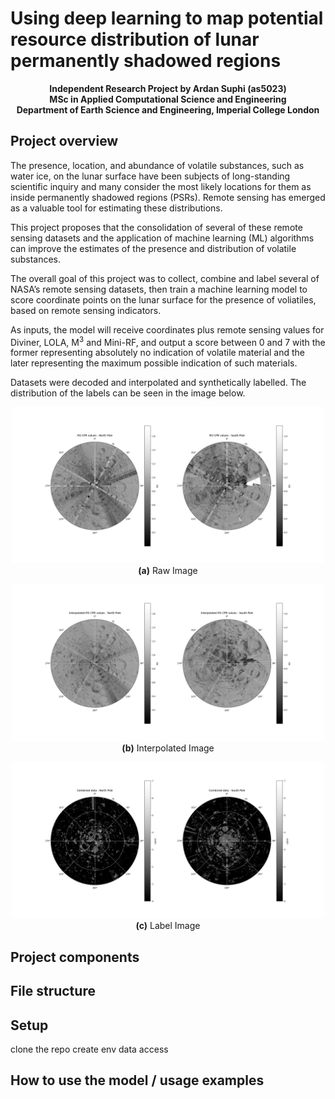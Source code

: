 # Using deep learning to map potential resource distribution of lunar permanently shadowed regions

<p style="text-align: center;">
<strong>Independent Research Project by Ardan Suphi (as5023)</strong><br>
<strong>MSc in Applied Computational Science and Engineering</strong><br>
<strong>Department of Earth Science and Engineering, Imperial College London</strong>
</p>

## Project overview
The presence, location, and abundance of volatile substances, such as water ice, on the lunar surface have been subjects of long-standing scientific inquiry and many consider the most likely locations for them as inside permanently shadowed regions (PSRs). Remote sensing has emerged as a valuable tool for estimating these distributions.

This project proposes that the consolidation of several of these remote sensing datasets and the application of machine learning (ML) algorithms can improve the estimates of the presence and
distribution of volatile substances.

The overall goal of this project was to collect, combine and label several of NASA’s remote sensing datasets, then train a machine learning model to score coordinate points on the lunar surface for the presence of voliatiles, based on remote sensing indicators.

As inputs, the model will receive coordinates plus remote sensing values for Diviner, LOLA, M<sup>3</sup> and Mini-RF, and output a score between 0 and 7 with the former representing absolutely no indication of volatile material and the later representing the maximum possible indication of such materials.

Datasets were decoded and interpolated and synthetically labelled. The distribution of the labels can be seen in the image below.

<p align="center">
    <img src="data/M3/M3.png" alt="Raw Image" width="500"/>
    <br><strong>(a)</strong> Raw Image
</p>

<p align="center">
    <img src="data/M3/M3_interp.png" alt="Interpolated Image" width="500"/>
    <br><strong>(b)</strong> Interpolated Image
</p>

<p align="center">
    <img src="data/Combined_data.png" alt="Label Image" width="500"/>
    <br><strong>(c)</strong> Label Image
</p>


## Project components

## File structure

## Setup
clone the repo
create env
data access


## How to use the model / usage examples 